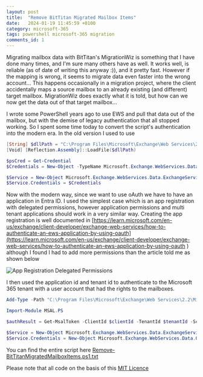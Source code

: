 ```yaml
---
layout: post
title:  "Remove BitTitan Migrated Mailbox Items"
date:   2024-01-19 11:45:59 +0100
category: microsoft-365
tags: powershell microsoft-365 migration
comments_id: 1
---
```


Migrating mailbox data with BitTitan's MigrationWiz is something that I have done many times, and I'm sure many others have as well.   It works well, is reliable (as of date of writing this anyway :)), and it pretty fast.  However if the mapping is wrong, it seems to migrate data even faster into the wrong account...   This happens occasionally in a migration project, where the client accidentally maps a source mailbox to an already existing (and different) target mailbox.   MigrationWiz does exactly what it is told, but how can we now get the data out of that target mailbox...

I wrote some PowerShell years ago to use EWS and pull that data out of the mailbox, but with the demise of legacy authentication that all stopped working.  So I spent some time today to convert the script's authentication into the modern era.  In the old version I used to use

```powershell
[String] $dllPath = "C:\Program Files\Microsoft\Exchange\Web Services\2.2\Microsoft.Exchange.WebServices.dll"
[Void] [Reflection.Assembly]::LoadFile($dllPath)

$psCred = Get-Credential
$Credentials = New-Object -TypeName Microsoft.Exchange.WebServices.Data.WebCredentials($psCred)

$Service = New-Object Microsoft.Exchange.WebServices.Data.ExchangeService([Microsoft.Exchange.WebServices.Data.ExchangeVersion]::Exchange2010_SP1)
$Service.Credentials = $Credentials
```

Now with the modern way, since we want to use oAuth we have to have an application in Entra ID.  I used the simplest case which is an app registration with delegated permissions, however application permissions and multi tenant applications should work in a very similar way.   Creating the app registration is well documented in [https://learn.microsoft.com/en-us/exchange/client-developer/exchange-web-services/how-to-authenticate-an-ews-application-by-using-oauth](https://learn.microsoft.com/en-us/exchange/client-developer/exchange-web-services/how-to-authenticate-an-ews-application-by-using-oauth ) although I found I had to add more permissions than the article told me as shown below

![App Registration Delegated Permissions](/assets/images/2024-01-19-Remove-BitTitan-Migrated-Mailbox-Items-1.png)

I then used the application id and tenant id to authenticate to the Microsoft 365 tenant with a user account that had the rights to the mailboxes.


```powershell
Add-Type -Path "C:\Program Files\Microsoft\Exchange\Web Services\2.2\Microsoft.Exchange.WebServices.dll"

Import-Module MSAL.PS

$authResult = Get-MsalToken -ClientId $clientId -TenantId $tenantId -Scopes @("https://outlook.office365.com/EWS.AccessAsUser.All") -Interactive

$Service = New-Object Microsoft.Exchange.WebServices.Data.ExchangeService([Microsoft.Exchange.WebServices.Data.ExchangeVersion]::Exchange2010_SP1)
$Service.Credentials = New-Object Microsoft.Exchange.WebServices.Data.OAuthCredentials($authResult.AccessToken)
```


You can find the entire script here [Remove-BitTitanMigratedMailboxItems.ps1.txt](/assets/downloads/Remove-BitTitanMigratedMailboxItems.ps1.txt)

Please note that all code on the basis of this [MIT Licence](/licence)